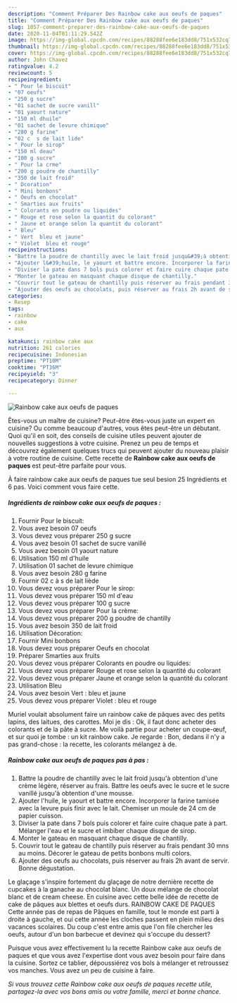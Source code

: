 ```yaml
---
description: "Comment Préparer Des Rainbow cake aux oeufs de paques"
title: "Comment Préparer Des Rainbow cake aux oeufs de paques"
slug: 1057-comment-preparer-des-rainbow-cake-aux-oeufs-de-paques
date: 2020-11-04T01:11:29.542Z
image: https://img-global.cpcdn.com/recipes/88288fee6e183dd8/751x532cq70/rainbow-cake-aux-oeufs-de-paques-photo-principale-de-la-recette.jpg
thumbnail: https://img-global.cpcdn.com/recipes/88288fee6e183dd8/751x532cq70/rainbow-cake-aux-oeufs-de-paques-photo-principale-de-la-recette.jpg
cover: https://img-global.cpcdn.com/recipes/88288fee6e183dd8/751x532cq70/rainbow-cake-aux-oeufs-de-paques-photo-principale-de-la-recette.jpg
author: John Chavez
ratingvalue: 4.2
reviewcount: 5
recipeingredient:
- " Pour le biscuit"
- "07 oeufs"
- "250 g sucre"
- "01 sachet de sucre vanill"
- "01 yaourt nature"
- "150 ml dhuile"
- "01 sachet de levure chimique"
- "280 g farine"
- "02 c  s de lait lide"
- " Pour le sirop"
- "150 ml deau"
- "100 g sucre"
- " Pour la crme"
- "200 g poudre de chantilly"
- "350 de lait froid"
- " Dcoration"
- " Mini bonbons"
- " Oeufs en chocolat"
- " Smarties aux fruits"
- " Colorants en poudre ou liquides"
- " Rouge et rose selon la quantit du colorant"
- " Jaune et orange selon la quantit du colorant"
- " Bleu"
- " Vert  bleu et jaune"
- " Violet  bleu et rouge"
recipeinstructions:
- "Battre la poudre de chantilly avec le lait froid jusqu&#39;à obtention d&#39;une crème légère, réserver au frais. Battre les oeufs avec le sucre et le sucre vanillé jusqu&#39;à obtention d&#39;une mousse."
- "Ajouter l&#39;huile, le yaourt et battre encore. Incorporer la farine tamisée avec la levure puis finir avec le lait. Chemiser un moule de 24 cm de papier cuisson."
- "Diviser la pate dans 7 bols puis colorer et faire cuire chaque pate à part. Mélanger l&#39;eau et le sucre et imbiber chaque disque de sirop."
- "Monter le gateau en masquant chaque disque de chantilly."
- "Couvrir tout le gateau de chantilly puis réserver au frais pendant 30 mns au moins. Décorer le gateau de petits bonbons multi colors."
- "Ajouter des oeufs au chocolats, puis réserver au frais 2h avant de servir. Bonne dégustation."
categories:
- Resep
tags:
- rainbow
- cake
- aux

katakunci: rainbow cake aux 
nutrition: 261 calories
recipecuisine: Indonesian
preptime: "PT10M"
cooktime: "PT36M"
recipeyield: "3"
recipecategory: Dinner

---
```



![Rainbow cake aux oeufs de paques](https://img-global.cpcdn.com/recipes/88288fee6e183dd8/751x532cq70/rainbow-cake-aux-oeufs-de-paques-photo-principale-de-la-recette.jpg)

Êtes-vous un maître de cuisine? Peut-être êtes-vous juste un expert en cuisine? Ou comme beaucoup d'autres, vous êtes peut-être un débutant. Quoi qu'il en soit, des conseils de cuisine utiles peuvent ajouter de nouvelles suggestions à votre cuisine. Prenez un peu de temps et découvrez également quelques trucs qui peuvent ajouter du nouveau plaisir à votre routine de cuisine. Cette recette de <strong> Rainbow cake aux oeufs de paques </strong> est peut-être parfaite pour vous.

<!--inarticleads1-->

À faire rainbow cake aux oeufs de paques tue seul besion 25 Ingrédients et 6 pas. Voici comment vous faire cette.

##### Ingrédients de rainbow cake aux oeufs de paques :

1. Fournir  Pour le biscuit:
1. Vous avez besoin 07 oeufs
1. Vous devez vous préparer 250 g sucre
1. Vous avez besoin 01 sachet de sucre vanillé
1. Vous avez besoin 01 yaourt nature
1. Utilisation 150 ml d&#39;huile
1. Utilisation 01 sachet de levure chimique
1. Vous avez besoin 280 g farine
1. Fournir 02 c à s de lait liède
1. Vous devez vous préparer  Pour le sirop:
1. Vous devez vous préparer 150 ml d&#39;eau
1. Vous devez vous préparer 100 g sucre
1. Vous devez vous préparer  Pour la crème:
1. Vous devez vous préparer 200 g poudre de chantilly
1. Vous avez besoin 350 de lait froid
1. Utilisation  Décoration:
1. Fournir  Mini bonbons
1. Vous devez vous préparer  Oeufs en chocolat
1. Préparer  Smarties aux fruits
1. Vous devez vous préparer  Colorants en poudre ou liquides:
1. Vous devez vous préparer  Rouge et rose selon la quantité du colorant
1. Vous devez vous préparer  Jaune et orange selon la quantité du colorant
1. Utilisation  Bleu
1. Vous avez besoin  Vert : bleu et jaune
1. Vous devez vous préparer  Violet : bleu et rouge


Muriel voulait absolument faire un rainbow cake de pâques avec des petits lapins, des laitues, des carottes. Moi je dis : Ok, il faut donc acheter des colorants et de la pâte à sucre. Me voilà partie pour acheter un coupe-œuf, et sur quoi je tombe : un kit rainbow cake. Je regarde : Bon, dedans il n&#39;y a pas grand-chose : la recette, les colorants mélangez à de. 

<!--inarticleads2-->

##### Rainbow cake aux oeufs de paques pas à pas :

1. Battre la poudre de chantilly avec le lait froid jusqu&#39;à obtention d&#39;une crème légère, réserver au frais. Battre les oeufs avec le sucre et le sucre vanillé jusqu&#39;à obtention d&#39;une mousse.
1. Ajouter l&#39;huile, le yaourt et battre encore. Incorporer la farine tamisée avec la levure puis finir avec le lait. Chemiser un moule de 24 cm de papier cuisson.
1. Diviser la pate dans 7 bols puis colorer et faire cuire chaque pate à part. Mélanger l&#39;eau et le sucre et imbiber chaque disque de sirop.
1. Monter le gateau en masquant chaque disque de chantilly.
1. Couvrir tout le gateau de chantilly puis réserver au frais pendant 30 mns au moins. Décorer le gateau de petits bonbons multi colors.
1. Ajouter des oeufs au chocolats, puis réserver au frais 2h avant de servir. Bonne dégustation.


Le glaçage s&#39;inspire fortement du glaçage de notre dernière recette de cupcakes à la ganache au chocolat blanc. Un doux mélange de chocolat blanc et de cream cheese. En cuisine avec cette belle idée de recette de cake de pâques aux blettes et oeufs durs. RAINBOW CAKE DE PAQUES Cette année pas de repas de Pâques en famille, tout le monde est parti à droite à gauche, et oui cette année les cloches passent en plein milieu des vacances scolaires. Du coup c&#39;est entre amis que l&#39;on file chercher les oeufs, autour d&#39;un bon barbecue et devinez qui s&#39;occupe du dessert? 

<!--inarticleads1-->

<p>
Puisque vous avez effectivement lu la recette Rainbow cake aux oeufs de paques et que vous avez l'expertise dont vous avez besoin pour faire dans la cuisine. Sortez ce tablier, dépoussiérez vos bols à mélanger et retroussez vos manches. Vous avez un peu de cuisine à faire.
</p>

<p>
<i>Si vous trouvez cette Rainbow cake aux oeufs de paques recette utile, partagez-la avec vos bons amis ou votre famille, merci et bonne chance.</i>
</p>

